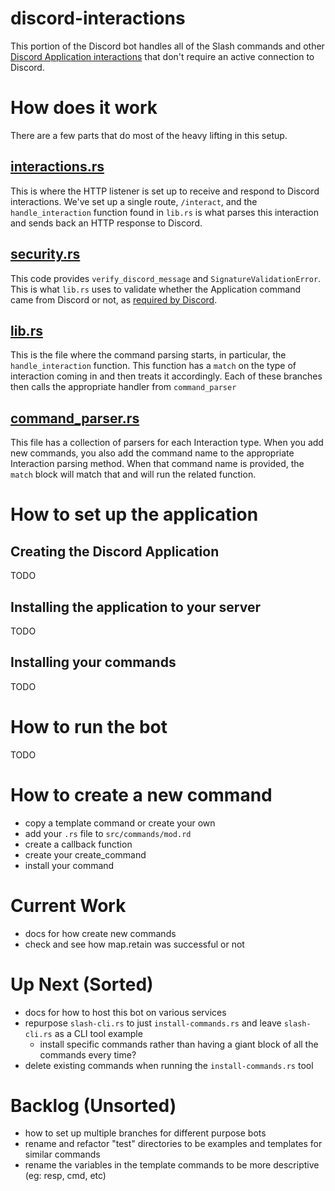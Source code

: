 # discord-interactions
This portion of the Discord bot handles all of the Slash commands and other [Discord Application interactions](https://discord.com/developers/docs/interactions/application-commands) that don't require an active connection to Discord.

# How does it work
There are a few parts that do most of the heavy lifting in this setup.

## [interactions.rs](src/bin/interactions.rs)
This is where the HTTP listener is set up to receive and respond to Discord interactions. We've set up a single route, `/interact`, and the `handle_interaction` function found in `lib.rs` is what parses this interaction and sends back an HTTP response to Discord.

## [security.rs](src/security.rs)
This code provides `verify_discord_message` and `SignatureValidationError`. This is what `lib.rs` uses to validate whether the Application command came from Discord or not, as [required by Discord](https://discord.com/developers/docs/interactions/receiving-and-responding#security-and-authorization).

## [lib.rs](src/lib.rs)
This is the file where the command parsing starts, in particular, the `handle_interaction` function. This function has a `match` on the type of interaction coming in and then treats it accordingly. Each of these branches then calls the appropriate handler from `command_parser`

## [command_parser.rs](src/commands/command_parser.rs)
This file has a collection of parsers for each Interaction type. When you add new commands, you also add the command name to the appropriate Interaction parsing method. When that command name is provided, the `match` block will match that and will run the related function.

# How to set up the application
## Creating the Discord Application
TODO

## Installing the application to your server
TODO

## Installing your commands
TODO

# How to run the bot
TODO

# How to create a new command
* copy a template command or create your own
* add your `.rs` file to `src/commands/mod.rd`
* create a callback function
* create your create_command
* install your command

# Current Work
* docs for how create new commands
* check and see how map.retain was successful or not

# Up Next (Sorted)
* docs for how to host this bot on various services
* repurpose `slash-cli.rs` to just `install-commands.rs` and leave `slash-cli.rs` as a CLI tool example
  * install specific commands rather than having a giant block of all the commands every time?
* delete existing commands when running the `install-commands.rs` tool

# Backlog (Unsorted)
* how to set up multiple branches for different purpose bots
* rename and refactor "test" directories to be examples and templates for similar commands
* rename the variables in the template commands to be more descriptive (eg: resp, cmd, etc)
